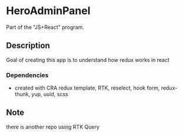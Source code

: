 # HeroAdminPanel

Part of the "JS+React" program.

## Description

Goal of creating this app is to understand how redux works in react

### Dependencies

* created with CRA redux template, RTK, reselect, hook form, redux-thunk, yup, uuid, scss

## Note

there is another repo using RTK Query


